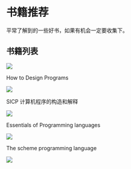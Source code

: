 # 书籍推荐

平常了解到的一些好书，如果有机会一定要收集下。

## 书籍列表

![](http://img.blog.csdn.net/20160125212438665)

How to Design Programs

![](http://img.blog.csdn.net/20160125213241099)

SICP 计算机程序的构造和解释

![](http://img.zhaojie.me/blog/170283/o_sicp-cover.jpg)

Essentials of Programming languages

![](http://img.blog.csdn.net/20160408232520143)

The scheme programming language

![](http://img.blog.csdn.net/20160408233010426)





